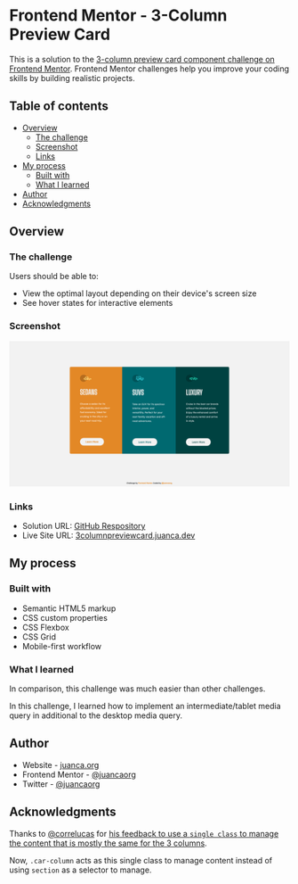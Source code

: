 # Frontend Mentor - 3-Column Preview Card

This is a solution to the [3-column preview card component challenge on Frontend Mentor](https://www.frontendmentor.io/challenges/3column-preview-card-component-pH92eAR2-). Frontend Mentor challenges help you improve your coding skills by building realistic projects.

## Table of contents

- [Overview](#overview)
  - [The challenge](#the-challenge)
  - [Screenshot](#screenshot)
  - [Links](#links)
- [My process](#my-process)
  - [Built with](#built-with)
  - [What I learned](#what-i-learned)
- [Author](#author)
- [Acknowledgments](#acknowledgments)

## Overview

### The challenge

Users should be able to:

- View the optimal layout depending on their device's screen size
- See hover states for interactive elements

### Screenshot

![](./images/screenshot.png)

### Links

- Solution URL: [GitHub Respository](https://github.com/juancaorg/3-column-preview-card)
- Live Site URL: [3columnpreviewcard.juanca.dev](https://3columnpreviewcard.juanca.dev)

## My process

### Built with

- Semantic HTML5 markup
- CSS custom properties
- CSS Flexbox
- CSS Grid
- Mobile-first workflow

### What I learned

In comparison, this challenge was much easier than other challenges.

In this challenge, I learned how to implement an intermediate/tablet media query in additional to the desktop media query.

## Author

- Website - [juanca.org](https://www.juanca.org)
- Frontend Mentor - [@juancaorg](https://www.frontendmentor.io/profile/juancaorg)
- Twitter - [@juancaorg](https://twitter.com/juancaorg)

## Acknowledgments

Thanks to [@correlucas](https://github.com/correlucas) for [his feedback to use a `single class` to manage the content that is mostly the same for the 3 columns](https://www.frontendmentor.io/solutions/3column-preview-card-html-css-UuKD2J8USI#comment-631b055605bcd1e28bacbaf8).

Now, `.car-column` acts as this single class to manage content instead of using `section` as a selector to manage.
